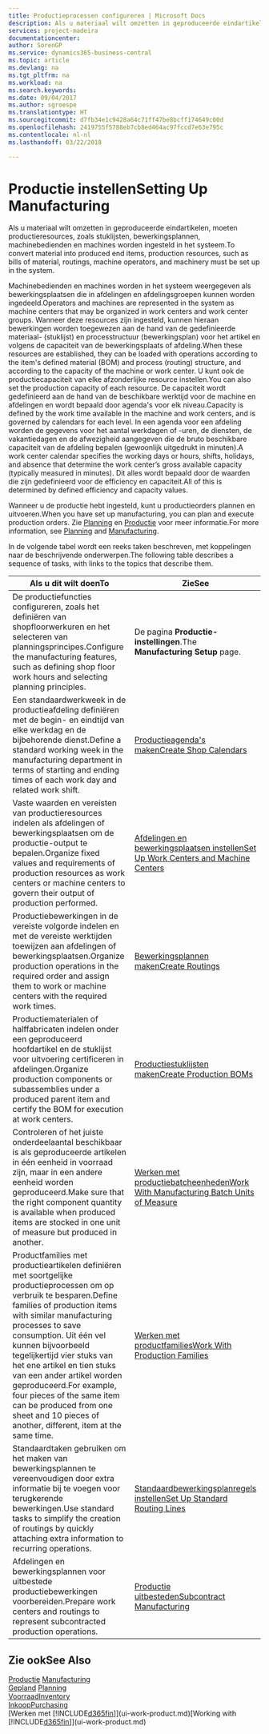 ```yaml
---
title: Productieprocessen configureren | Microsoft Docs
description: Als u materiaal wilt omzetten in geproduceerde eindartikelen, moeten productieresources, zoals stuklijsten, bewerkingsplannen, machinebedienden en machines worden ingesteld in het systeem.
services: project-madeira
documentationcenter: 
author: SorenGP
ms.service: dynamics365-business-central
ms.topic: article
ms.devlang: na
ms.tgt_pltfrm: na
ms.workload: na
ms.search.keywords: 
ms.date: 09/04/2017
ms.author: sgroespe
ms.translationtype: HT
ms.sourcegitcommit: d7fb34e1c9428a64c71ff47be8bcff174649c00d
ms.openlocfilehash: 2419755f5788eb7cb8ed464ac97fccd7e63e795c
ms.contentlocale: nl-nl
ms.lasthandoff: 03/22/2018

---
```

# <a name="setting-up-manufacturing"></a><span data-ttu-id="7e42b-103">Productie instellen</span><span class="sxs-lookup"><span data-stu-id="7e42b-103">Setting Up Manufacturing</span></span>
<span data-ttu-id="7e42b-104">Als u materiaal wilt omzetten in geproduceerde eindartikelen, moeten productieresources, zoals stuklijsten, bewerkingsplannen, machinebedienden en machines worden ingesteld in het systeem.</span><span class="sxs-lookup"><span data-stu-id="7e42b-104">To convert material into produced end items, production resources, such as bills of material, routings, machine operators, and machinery must be set up in the system.</span></span>

<span data-ttu-id="7e42b-105">Machinebedienden en machines worden in het systeem weergegeven als bewerkingsplaatsen die in afdelingen en afdelingsgroepen kunnen worden ingedeeld.</span><span class="sxs-lookup"><span data-stu-id="7e42b-105">Operators and machines are represented in the system as machine centers that may be organized in work centers and work center groups.</span></span> <span data-ttu-id="7e42b-106">Wanneer deze resources zijn ingesteld, kunnen hieraan bewerkingen worden toegewezen aan de hand van de gedefinieerde materiaal- (stuklijst) en processtructuur (bewerkingsplan) voor het artikel en volgens de capaciteit van de bewerkingsplaats of afdeling.</span><span class="sxs-lookup"><span data-stu-id="7e42b-106">When these resources are established, they can be loaded with operations according to the item's defined material (BOM) and process (routing) structure, and according to the capacity of the machine or work center.</span></span> <span data-ttu-id="7e42b-107">U kunt ook de productiecapaciteit van elke afzonderlijke resource instellen.</span><span class="sxs-lookup"><span data-stu-id="7e42b-107">You can also set the production capacity of each resource.</span></span> <span data-ttu-id="7e42b-108">De capaciteit wordt gedefinieerd aan de hand van de beschikbare werktijd voor de machine en afdelingen en wordt bepaald door agenda's voor elk niveau.</span><span class="sxs-lookup"><span data-stu-id="7e42b-108">Capacity is defined by the work time available in the machine and work centers, and is governed by calendars for each level.</span></span> <span data-ttu-id="7e42b-109">In een agenda voor een afdeling worden de gegevens voor het aantal werkdagen of -uren, de diensten, de vakantiedagen en de afwezigheid aangegeven die de bruto beschikbare capaciteit van de afdeling bepalen (gewoonlijk uitgedrukt in minuten).</span><span class="sxs-lookup"><span data-stu-id="7e42b-109">A work center calendar specifies the working days or hours, shifts, holidays, and absence that determine the work center’s gross available capacity (typically measured in minutes).</span></span> <span data-ttu-id="7e42b-110">Dit alles wordt bepaald door de waarden die zijn gedefinieerd voor de efficiency en capaciteit.</span><span class="sxs-lookup"><span data-stu-id="7e42b-110">All of this is determined by defined efficiency and capacity values.</span></span>  

<span data-ttu-id="7e42b-111">Wanneer u de productie hebt ingesteld, kunt u productieorders plannen en uitvoeren.</span><span class="sxs-lookup"><span data-stu-id="7e42b-111">When you have set up manufacturing, you can plan and execute production orders.</span></span> <span data-ttu-id="7e42b-112">Zie [Planning](production-planning.md) en [Productie](production-manage-manufacturing.md) voor meer informatie.</span><span class="sxs-lookup"><span data-stu-id="7e42b-112">For more information, see [Planning](production-planning.md) and [Manufacturing](production-manage-manufacturing.md).</span></span>  

 <span data-ttu-id="7e42b-113">In de volgende tabel wordt een reeks taken beschreven, met koppelingen naar de beschrijvende onderwerpen.</span><span class="sxs-lookup"><span data-stu-id="7e42b-113">The following table describes a sequence of tasks, with links to the topics that describe them.</span></span>   

|<span data-ttu-id="7e42b-114">**Als u dit wilt doen**</span><span class="sxs-lookup"><span data-stu-id="7e42b-114">**To**</span></span>|<span data-ttu-id="7e42b-115">**Zie**</span><span class="sxs-lookup"><span data-stu-id="7e42b-115">**See**</span></span>|  
|------------|-------------|  
|<span data-ttu-id="7e42b-116">De productiefuncties configureren, zoals het definiëren van shopfloorwerkuren en het selecteren van planningsprincipes.</span><span class="sxs-lookup"><span data-stu-id="7e42b-116">Configure the manufacturing features, such as defining shop floor work hours and selecting planning principles.</span></span>|<span data-ttu-id="7e42b-117">De pagina **Productie-instellingen**.</span><span class="sxs-lookup"><span data-stu-id="7e42b-117">The **Manufacturing Setup** page.</span></span>|  
|<span data-ttu-id="7e42b-118">Een standaardwerkweek in de productieafdeling definiëren met de begin- en eindtijd van elke werkdag en de bijbehorende dienst.</span><span class="sxs-lookup"><span data-stu-id="7e42b-118">Define a standard working week in the manufacturing department in terms of starting and ending times of each work day and related work shift.</span></span>|[<span data-ttu-id="7e42b-119">Productieagenda's maken</span><span class="sxs-lookup"><span data-stu-id="7e42b-119">Create Shop Calendars</span></span>](production-how-to-create-work-center-calendars.md)|  
|<span data-ttu-id="7e42b-120">Vaste waarden en vereisten van productieresources indelen als afdelingen of bewerkingsplaatsen om de productie-output te bepalen.</span><span class="sxs-lookup"><span data-stu-id="7e42b-120">Organize fixed values and requirements of production resources as work centers or machine centers to govern their output of production performed.</span></span>|[<span data-ttu-id="7e42b-121">Afdelingen en bewerkingsplaatsen instellen</span><span class="sxs-lookup"><span data-stu-id="7e42b-121">Set Up Work Centers and Machine Centers</span></span>](production-how-to-set-up-work-and-machine-centers.md)|
|<span data-ttu-id="7e42b-122">Productiebewerkingen in de vereiste volgorde indelen en met de vereiste werktijden toewijzen aan afdelingen of bewerkingsplaatsen.</span><span class="sxs-lookup"><span data-stu-id="7e42b-122">Organize production operations in the required order and assign them to work or machine centers with the required work times.</span></span>|[<span data-ttu-id="7e42b-123">Bewerkingsplannen maken</span><span class="sxs-lookup"><span data-stu-id="7e42b-123">Create Routings</span></span>](production-how-to-create-routings.md)|
|<span data-ttu-id="7e42b-124">Productiematerialen of halffabricaten indelen onder een geproduceerd hoofdartikel en de stuklijst voor uitvoering certificeren in afdelingen.</span><span class="sxs-lookup"><span data-stu-id="7e42b-124">Organize production components or subassemblies under a produced parent item and certify the BOM for execution at work centers.</span></span>|[<span data-ttu-id="7e42b-125">Productiestuklijsten maken</span><span class="sxs-lookup"><span data-stu-id="7e42b-125">Create Production BOMs</span></span>](production-how-to-create-production-boms.md)|
|<span data-ttu-id="7e42b-126">Controleren of het juiste onderdeelaantal beschikbaar is als geproduceerde artikelen in één eenheid in voorraad zijn, maar in een andere eenheid worden geproduceerd.</span><span class="sxs-lookup"><span data-stu-id="7e42b-126">Make sure that the right component quantity is available when produced items are stocked in one unit of measure but produced in another.</span></span>|[<span data-ttu-id="7e42b-127">Werken met productiebatcheenheden</span><span class="sxs-lookup"><span data-stu-id="7e42b-127">Work With Manufacturing Batch Units of Measure</span></span>](production-how-to-use-the-manufacturing-batch-unit-of-measure.md)|  
|<span data-ttu-id="7e42b-128">Productfamilies met productieartikelen definiëren met soortgelijke productieprocessen om op verbruik te besparen.</span><span class="sxs-lookup"><span data-stu-id="7e42b-128">Define families of production items with similar manufacturing processes to save consumption.</span></span> <span data-ttu-id="7e42b-129">Uit één vel kunnen bijvoorbeeld tegelijkertijd vier stuks van het ene artikel en tien stuks van een ander artikel worden geproduceerd.</span><span class="sxs-lookup"><span data-stu-id="7e42b-129">For example, four pieces of the same item can be produced from one sheet and 10 pieces of another, different, item at the same time.</span></span>|[<span data-ttu-id="7e42b-130">Werken met productfamilies</span><span class="sxs-lookup"><span data-stu-id="7e42b-130">Work With Production Families</span></span>](production-how-work-family.md)|
|<span data-ttu-id="7e42b-131">Standaardtaken gebruiken om het maken van bewerkingsplannen te vereenvoudigen door extra informatie bij te voegen voor terugkerende bewerkingen.</span><span class="sxs-lookup"><span data-stu-id="7e42b-131">Use standard tasks to simplify the creation of routings by quickly attaching extra information to recurring operations.</span></span>|[<span data-ttu-id="7e42b-132">Standaardbewerkingsplanregels instellen</span><span class="sxs-lookup"><span data-stu-id="7e42b-132">Set Up Standard Routing Lines</span></span>](production-how-set-up-standard-routing-lines.md)|  
|<span data-ttu-id="7e42b-133">Afdelingen en bewerkingsplannen voor uitbestede productiebewerkingen voorbereiden.</span><span class="sxs-lookup"><span data-stu-id="7e42b-133">Prepare work centers and routings to represent subcontracted production operations.</span></span>|[<span data-ttu-id="7e42b-134">Productie uitbesteden</span><span class="sxs-lookup"><span data-stu-id="7e42b-134">Subcontract Manufacturing</span></span>](production-how-to-subcontract-manufacturing.md)|  

## <a name="see-also"></a><span data-ttu-id="7e42b-135">Zie ook</span><span class="sxs-lookup"><span data-stu-id="7e42b-135">See Also</span></span>
<span data-ttu-id="7e42b-136">[Productie](production-manage-manufacturing.md)  </span><span class="sxs-lookup"><span data-stu-id="7e42b-136">[Manufacturing](production-manage-manufacturing.md)  </span></span>  
<span data-ttu-id="7e42b-137">[Gepland](production-planning.md) </span><span class="sxs-lookup"><span data-stu-id="7e42b-137">[Planning](production-planning.md) </span></span>  
[<span data-ttu-id="7e42b-138">Voorraad</span><span class="sxs-lookup"><span data-stu-id="7e42b-138">Inventory</span></span>](inventory-manage-inventory.md)  
[<span data-ttu-id="7e42b-139">Inkoop</span><span class="sxs-lookup"><span data-stu-id="7e42b-139">Purchasing</span></span>](purchasing-manage-purchasing.md)  
<span data-ttu-id="7e42b-140">[Werken met [!INCLUDE[d365fin](includes/d365fin_md.md)]](ui-work-product.md)</span><span class="sxs-lookup"><span data-stu-id="7e42b-140">[Working with [!INCLUDE[d365fin](includes/d365fin_md.md)]](ui-work-product.md)</span></span>

